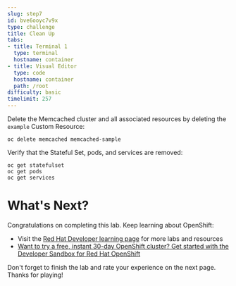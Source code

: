 ```yaml
---
slug: step7
id: bve6ooyc7v9x
type: challenge
title: Clean Up
tabs:
- title: Terminal 1
  type: terminal
  hostname: container
- title: Visual Editor
  type: code
  hostname: container
  path: /root
difficulty: basic
timelimit: 257
---
```

Delete the Memcached cluster and all associated resources by deleting the `example` Custom Resource:

```
oc delete memcached memcached-sample
```

Verify that the Stateful Set, pods, and services are removed:

```
oc get statefulset
oc get pods
oc get services
```

# What's Next?

Congratulations on completing this lab. Keep learning about OpenShift:

* Visit the [Red Hat Developer learning page](https://developers.redhat.com/learn) for more labs and resources
* [Want to try a free, instant 30-day OpenShift cluster? Get started with the Developer Sandbox for Red Hat OpenShift](https://developers.redhat.com/developer-sandbox)

Don't forget to finish the lab and rate your experience on the next page. Thanks for playing!
